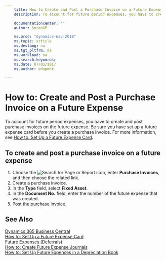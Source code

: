 ```yaml
---
    title: How to Create and Post a Purchase Invoice on a Future Expense
    description: To account for future period expenses, you have to create and post purchase invoices on the future expense.

    documentationcenter: ''
    author: SorenGP

    ms.prod: "dynamics-nav-2018"
    ms.topic: article
    ms.devlang: na
    ms.tgt_pltfrm: na
    ms.workload: na
    ms.search.keywords:
    ms.date: 07/01/2017
    ms.author: edupont

---
```

# How to: Create and Post a Purchase Invoice on a Future Expense
To account for future period expenses, you have to create and post purchase invoices on the future expense. Be sure you have set up a future expense card before you create a purchase invoice. For more information, see [How to: Set Up a Future Expense Card](how-to-set-up-a-future-expense-card.md).  

## To create and post a purchase invoice on a future expense  

1.  Choose the ![Search for Page or Report](../../media/ui-search/search_small.png "Search for Page or Report icon") icon, enter **Purchase Invoices**, and then choose the related link.  
2.  Create a purchase invoice.  
3.  In the **Type** field, select **Fixed Asset**.  
4.  In the **Document No.** field, enter the number of the future expense that was created.  
5.  Post the purchase invoice.  

## See Also
[Dynamics 365 Business Central](/dynamics365/business-central/)  
[How to: Set Up a Future Expense Card](how-to-set-up-a-future-expense-card.md)   
 [Future Expenses (Deferrals)](future-expenses-deferrals-.md)   
 [How to: Create Future Expense Journals](how-to-create-future-expense-journals.md)   
 [How to: Set Up Future Expenses in a Depreciation Book](how-to-set-up-future-expenses-in-a-depreciation-book.md)
